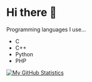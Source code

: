 # Hi there 👋

Programming languages I use...
- C
- C++
- Python
- PHP

[![My GitHub Statistics](https://github-readme-stats.vercel.app/api?username=lawrenceee04&show_icons=true&theme=transparent)](https://github.com/lawrenceee04/github-readme-stats)

<!--START_SECTION:badges-->
<!--END_SECTION:badges-->
